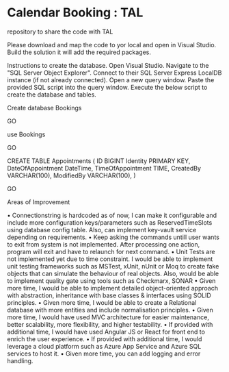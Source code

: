# Calendar Booking : TAL
repository to share the code with TAL

Please download and map the code to yor local and open in Visual Studio. Build the solution it will add the required packages.

Instructions to create the database.
Open Visual Studio.
Navigate to the "SQL Server Object Explorer".
Connect to their SQL Server Express LocalDB instance (if not already connected).
Open a new query window.
Paste the provided SQL script into the query window.
Execute the below script to create the database and tables.

   Create database Bookings

   GO

   use Bookings

   GO

   CREATE TABLE Appointments
	(
		ID BIGINT Identity PRIMARY KEY, 
		DateOfAppointment DateTime, 
		TimeOfAppointment TIME, 
		CreatedBy VARCHAR(100), 
		ModifiedBy VARCHAR(100), 
	)

   GO


Areas of Improvement

•	Connectionstring is hardcoded as of now, I can make it configurable and include more configuration keys/parameters such as ReservedTimeSlots using database config table. Also, can implement key-vault service depending on requirements.
•  Keep asking the commands untill user wants to exit from system is not implemented. After processing one action, program will exit and have to relaunch for next command.
•	Unit Tests are not implemented yet due to time constraint. I would be able to implement unit testing frameworks such as MSTest, xUnit, nUnit or Moq  to create fake objects that can simulate the behaviour of real objects. Also, would be able to implement quality        gate using tools such as Checkmarx, SONAR
•	Given more time, I would be able to implement detailed object-oriented approach with abstraction, inheritance with base classes & interfaces using SOLID principles. 
•	Given more time, I would be able to create a Relational database with more entities and include normalisation principles.
•	Given more time, I would have used MVC architecture for easier maintenance, better scalability, more flexibility, and higher testability.
•	If provided with additional time, I would have used Angular JS or React for front end to enrich the user experience.
•	If provided with additional time, I would leverage a cloud platform such as Azure App Service and Azure SQL services to host it.
•  Given more time, you can add logging and error handling.
